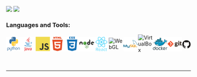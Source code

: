 

<picture>
  <source
    srcset="https://github-readme-stats.vercel.app/api?username=2Pillows&show_icons=true&theme=holi&hide_rank=true"
    media="(prefers-color-scheme: dark)"
  />
  <source
    srcset="https://github-readme-stats.vercel.app/api?username=2Pillows&show_icons=true&theme=default&hide_rank=true"
    media="(prefers-color-scheme: light), (prefers-color-scheme: no-preference)"
  />
  <img height=200 src="https://github-readme-stats.vercel.app/api?username=2Pillows&show_icons=true&hide_rank=true" />
</picture>

<picture>
  <source
    srcset="https://github-readme-stats.vercel.app/api/top-langs?username=2Pillows&theme=holi&layout=compact&langs_count=8"
    media="(prefers-color-scheme: dark)"
  />
  <source
    srcset="https://github-readme-stats.vercel.app/api/top-langs?username=2Pillows&theme=default&layout=compact&langs_count=8"
    media="(prefers-color-scheme: light), (prefers-color-scheme: no-preference)"
  />
  <img height=200 src="https://github-readme-stats.vercel.app/api/top-langs?username=2Pillows&layout=compact&langs_count=8" />
</picture>

### Languages and Tools:

<div style="display: flex; align-items: center; justify-content: center;">
<img align="middle" alt="Python" width="40px" src="https://raw.githubusercontent.com/devicons/devicon/master/icons/python/python-original-wordmark.svg" />
<img align="middle" alt="Java" width="40px" src="https://raw.githubusercontent.com/devicons/devicon/master/icons/java/java-original-wordmark.svg" />
<img align="middle" alt="JavaScript" width="40px" src="https://raw.githubusercontent.com/devicons/devicon/master/icons/javascript/javascript-original.svg" />
<img align="middle" alt="HTML" width="40px" src="https://raw.githubusercontent.com/devicons/devicon/master/icons/html5/html5-plain-wordmark.svg" />
<img align="middle" alt="CSS" width="40px" src="https://raw.githubusercontent.com/devicons/devicon/master/icons/css3/css3-plain-wordmark.svg" />
<!--<img align="middle" alt="C#" width="40px" src="https://raw.githubusercontent.com/devicons/devicon/master/icons/csharp/csharp-original.svg" /> -->
<!--<img align="middle" alt="C++" width="40px" src="https://raw.githubusercontent.com/devicons/devicon/master/icons/cplusplus/cplusplus-original.svg" /> -->
<img align="middle" alt="Node.js" width="40px" src="https://raw.githubusercontent.com/devicons/devicon/master/icons/nodejs/nodejs-original-wordmark.svg" />
<img align="middle" alt="React" width="40px" src="https://raw.githubusercontent.com/devicons/devicon/master/icons/react/react-original-wordmark.svg" /> 
<img align="middle" alt="WebGL" width="40px" src="https://upload.wikimedia.org/wikipedia/commons/2/25/WebGL_Logo.svg">
<!--<img align="middle" alt="Puppeteer" width="40px" src="https://raw.githubusercontent.com/devicons/devicon/master/icons/puppeteer/puppeteer-original.svg" /> -->
<!--<img align="middle" alt="Android" width="40px" src="https://raw.githubusercontent.com/devicons/devicon/master/icons/android/android-original-wordmark.svg" /> -->
<img align="middle" alt="MySQL" width="40px" src="https://raw.githubusercontent.com/devicons/devicon/master/icons/mysql/mysql-original-wordmark.svg" />
<img align="middle" alt="VirtualBox" width="40px" src="https://upload.wikimedia.org/wikipedia/commons/d/d5/Virtualbox_logo.png">
<img align="middle" alt="Docker" width="40px" src="https://raw.githubusercontent.com/devicons/devicon/master/icons/docker/docker-original-wordmark.svg" />
<img align="middle" alt="Git" width="40px" src="https://raw.githubusercontent.com/devicons/devicon/master/icons/git/git-original-wordmark.svg" />
<picture>
  <source
    srcset="https://user-images.githubusercontent.com/3369400/139447912-e0f43f33-6d9f-45f8-be46-2df5bbc91289.png"
    media="(prefers-color-scheme: dark)"
  />
  <source
    srcset="https://raw.githubusercontent.com/devicons/devicon/master/icons/github/github-original.svg"
    media="(prefers-color-scheme: light), (prefers-color-scheme: no-preference)"
  />
  <img align="middle" alt="GitHub" width="40px" src="https://raw.githubusercontent.com/devicons/devicon/master/icons/github/github-original.svg" />
</picture>
</div>

<br />
<br />

---

